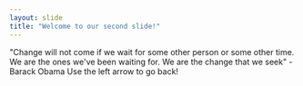 ```yaml
---
layout: slide
title: "Welcome to our second slide!"
---
```

"Change will not come if we wait for some other person or some other time. We are the ones we've been waiting for. We are the change that we seek" - Barack Obama
Use the left arrow to go back!
